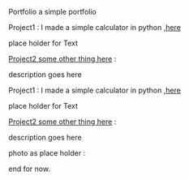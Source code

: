 Portfolio
a simple portfolio

Project1 :
I made a simple calculator in python ,[here](https://github.com/Jpnsamurai/project-one)

place holder for Text

[Project2 some other thing here](https://github.com/Jpnsamurai/Programing-) : 



description goes here 




Project1 :
I made a simple calculator in python ,[here](https://github.com/Jpnsamurai/project-one)

place holder for Text

[Project2 some other thing here](https://github.com/Jpnsamurai/Programing-) : 



description goes here 


photo as place holder :
[](/images/sample%20photo-1.jfif)

end for now.

